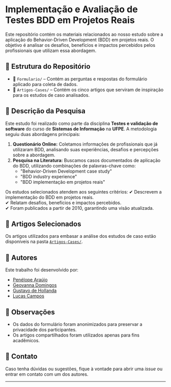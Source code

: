 # Implementação e Avaliação de Testes BDD em Projetos Reais

Este repositório contém os materiais relacionados ao nosso estudo sobre a aplicação do Behavior-Driven Development (BDD) em projetos reais. O objetivo é analisar os desafios, benefícios e impactos percebidos pelos profissionais que utilizam essa abordagem.

## 📂 Estrutura do Repositório

- 📁 `Formulario/` – Contém as perguntas e respostas do formulário aplicado para coleta de dados.
- 📁 `Artigos-Cases/` – Contém os cinco artigos que serviram de inspiração para os estudos de caso analisados.

## 📝 Descrição da Pesquisa

Este estudo foi realizado como parte da disciplina **Testes e validação de software** do curso de **Sistemas de Informação** na **UFPE**. A metodologia seguiu duas abordagens principais:
1. **Questionário Online:** Coletamos informações de profissionais que já utilizaram BDD, analisando suas experiências, desafios e percepções sobre a abordagem.
2. **Pesquisa na Literatura:** Buscamos casos documentados de aplicação do BDD, utilizando combinações de palavras-chave como:
   - "Behavior-Driven Development case study"
   - "BDD industry experience"
   - "BDD implementação em projetos reais"

Os estudos selecionados atendem aos seguintes critérios:
✔ Descrevem a implementação do BDD em projetos reais.  
✔ Relatam desafios, benefícios e impactos percebidos.  
✔ Foram publicados a partir de 2010, garantindo uma visão atualizada.  

## 📖 Artigos Selecionados  

Os artigos utilizados para embasar a análise dos estudos de caso estão disponíveis na pasta [`Artigos-Cases/`](./Artigos-Cases).

## 👥 Autores  

Este trabalho foi desenvolvido por:  
- [Penélope Araújo](https://github.com/penelopearaujo)  
- [Geovanna Domingos](https://github.com/geovannaadomingos)  
- [Gustavo de Hollanda](https://github.com/gustavo-ghcs)  
- [Lucas Campos](https://github.com/lucasccampos)  

## 📌 Observações  

- Os dados do formulário foram anonimizados para preservar a privacidade dos participantes.  
- Os artigos compartilhados foram utilizados apenas para fins acadêmicos.  

## 📩 Contato  

Caso tenha dúvidas ou sugestões, fique à vontade para abrir uma *issue* ou entrar em contato com um dos autores.

---
